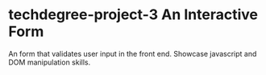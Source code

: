 # techdegree-project-3 An Interactive Form
An form that validates user input in the front end. Showcase javascript and DOM manipulation skills. 
